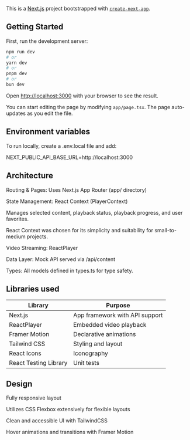 This is a [Next.js](https://nextjs.org) project bootstrapped with [`create-next-app`](https://nextjs.org/docs/app/api-reference/cli/create-next-app).

## Getting Started

First, run the development server:

```bash
npm run dev
# or
yarn dev
# or
pnpm dev
# or
bun dev
```

Open [http://localhost:3000](http://localhost:3000) with your browser to see the result.

You can start editing the page by modifying `app/page.tsx`. The page auto-updates as you edit the file.

## Environment variables

To run locally, create a .env.local file and add:

NEXT_PUBLIC_API_BASE_URL=http://localhost:3000

## Architecture

Routing & Pages: Uses Next.js App Router (app/ directory)

State Management: React Context (PlayerContext)

Manages selected content, playback status, playback progress, and user favorites.

React Context was chosen for its simplicity and suitability for small-to-medium projects.

Video Streaming: ReactPlayer

Data Layer: Mock API served via /api/content

Types: All models defined in types.ts for type safety.

## Libraries used

| Library              | Purpose                               |
|----------------------|---------------------------------------|
| Next.js              | App framework with API support        |
| ReactPlayer          | Embedded video playback               |
| Framer Motion        | Declarative animations                |
| Tailwind CSS         | Styling and layout                    |
| React Icons          | Iconography                           |
| React Testing Library| Unit tests                            |

## Design

Fully responsive layout

Utilizes CSS Flexbox extensively for flexible layouts

Clean and accessible UI with TailwindCSS

Hover animations and transitions with Framer Motion



